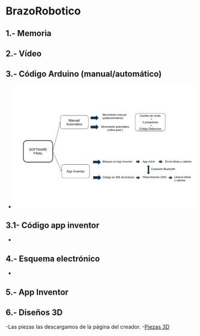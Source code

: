 # BrazoRobotico

## 1.- Memoria
## 2.- Vídeo 
## 3.- Código Arduino (manual/automático)
 - <img src="https://github.com/Maxirm02/BrazoRobotico/blob/master/Esquema%20software%20final.jpg" />

## 3.1- Código app inventor
-
## 4.- Esquema electrónico
-
## 5.- App Inventor
## 6.- Diseños 3D
-Las piezas las descargamos de la página del creador.
-[Piezas 3D](https://www.thingiverse.com/thing:1015238)

